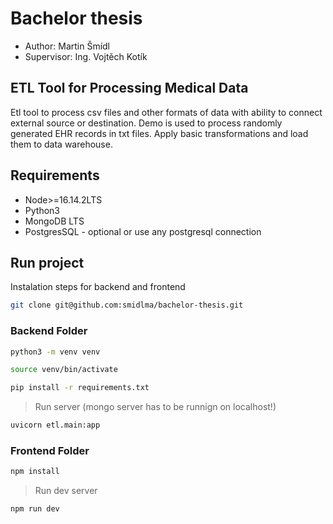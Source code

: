 # Bachelor thesis

- Author: Martin Šmídl
- Supervisor: Ing. Vojtěch Kotík

## ETL Tool for Processing Medical Data

Etl tool to process csv files and other formats of data with ability to connect external source or destination. Demo is used to process randomly generated EHR records in txt files. Apply basic transformations and load them to data warehouse.

## Requirements

- Node>=16.14.2LTS
- Python3
- MongoDB LTS
- PostgresSQL - optional or use any postgresql connection

## Run project

Instalation steps for backend and frontend

```bash
git clone git@github.com:smidlma/bachelor-thesis.git
```

### Backend Folder

```bash
python3 -m venv venv
```

```bash
source venv/bin/activate
```

```bash
pip install -r requirements.txt
```

> Run server (mongo server has to be runnign on localhost!)

```bash
uvicorn etl.main:app
```

### Frontend Folder

```bash
npm install
```

> Run dev server

```bash
npm run dev
```
